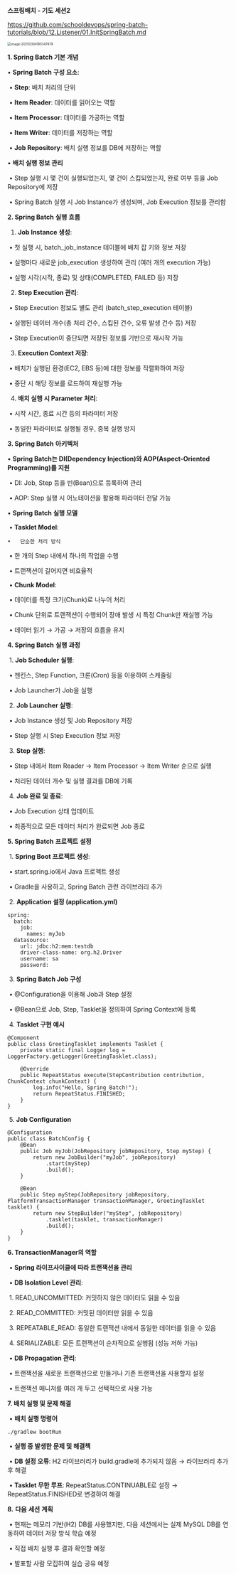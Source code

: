 **스프링배치 - 기도 세션2**

https://github.com/schooldevops/spring-batch-tutorials/blob/12.Listener/01.InitSpringBatch.md

<img src="/Users/1112231/Library/Application Support/typora-user-images/image-20250304195347479.png" alt="image-20250304195347479" style="zoom:50%;" />

**1. Spring Batch 기본 개념**

•	**Spring Batch 구성 요소**:

​	•	**Step**: 배치 처리의 단위

​	•	**Item Reader**: 데이터를 읽어오는 역할

​	•	**Item Processor**: 데이터를 가공하는 역할

​	•	**Item Writer**: 데이터를 저장하는 역할

​	•	**Job Repository**: 배치 실행 정보를 DB에 저장하는 역할

•	**배치 실행 정보 관리**

​	•	Step 실행 시 몇 건이 실행되었는지, 몇 건이 스킵되었는지, 완료 여부 등을 Job Repository에 저장

​	•	Spring Batch 실행 시 Job Instance가 생성되며, Job Execution 정보를 관리함



**2. Spring Batch** **실행** **흐름**

1. **Job Instance 생성**:

​	•	첫 실행 시, batch_job_instance 테이블에 배치 잡 키와 정보 저장

​	•	실행마다 새로운 job_execution 생성하여 관리 (여러 개의 execution 가능)

​	•	실행 시각(시작, 종료) 및 상태(COMPLETED, FAILED 등) 저장



2. **Step Execution 관리**:

​	•	Step Execution 정보도 별도 관리 (batch_step_execution 테이블)

​	•	실행된 데이터 개수(총 처리 건수, 스킵된 건수, 오류 발생 건수 등) 저장

​	•	Step Execution이 중단되면 저장된 정보를 기반으로 재시작 가능

3. **Execution Context 저장**:

​	•	배치가 실행된 환경(EC2, EBS 등)에 대한 정보를 직렬화하여 저장

​	•	중단 시 해당 정보를 로드하여 재실행 가능

4. **배치 실행 시 Parameter 처리**:

​	•	시작 시간, 종료 시간 등의 파라미터 저장

​	•	동일한 파라미터로 실행될 경우, 중복 실행 방지



**3. Spring Batch** **아키텍처**

•	**Spring Batch는 DI(Dependency Injection)와 AOP(Aspect-Oriented Programming)를 지원**

​	•	DI: Job, Step 등을 빈(Bean)으로 등록하여 관리

​	•	AOP: Step 실행 시 어노테이션을 활용해 파라미터 전달 가능

•	**Spring Batch 실행 모델**

​	•	**Tasklet Model**:

 	•	단순한 처리 방식

​		•	한 개의 Step 내에서 하나의 작업을 수행

​		•	트랜잭션이 길어지면 비효율적

​	•	**Chunk Model**:

​		•	데이터를 특정 크기(Chunk)로 나누어 처리

​		•	Chunk 단위로 트랜잭션이 수행되어 장애 발생 시 특정 Chunk만 재실행 가능

​		•	데이터 읽기 → 가공 → 저장의 흐름을 유지





**4. Spring Batch** **실행** **과정**

​			1.	**Job Scheduler 실행**:

​				•	젠킨스, Step Function, 크론(Cron) 등을 이용하여 스케줄링

​				•	Job Launcher가 Job을 실행

​			2.	**Job Launcher 실행**:

​				•	Job Instance 생성 및 Job Repository 저장

​				•	Step 실행 시 Step Execution 정보 저장

​			3.	**Step 실행**:

​				•	Step 내에서 Item Reader → Item Processor → Item Writer 순으로 실행

​				•	처리된 데이터 개수 및 실행 결과를 DB에 기록

​			4.	**Job 완료 및 종료**:

​				•	Job Execution 상태 업데이트

​				•	최종적으로 모든 데이터 처리가 완료되면 Job 종료



**5. Spring Batch** **프로젝트** **설정**

​			1.	**Spring Boot 프로젝트 생성**:

​				•	start.spring.io에서 Java 프로젝트 생성

​				•	Gradle을 사용하고, Spring Batch 관련 라이브러리 추가

​			2.	**Application 설정 (application.yml)**

```
spring:
  batch:
    job:
      names: myJob
  datasource:
    url: jdbc:h2:mem:testdb
    driver-class-name: org.h2.Driver
    username: sa
    password: 
```





​			3.	**Spring Batch Job 구성**

​				•	@Configuration을 이용해 Job과 Step 설정

​				•	@Bean으로 Job, Step, Tasklet을 정의하여 Spring Context에 등록

​			4.	**Tasklet 구현 예시**

```
@Component
public class GreetingTasklet implements Tasklet {
    private static final Logger log = LoggerFactory.getLogger(GreetingTasklet.class);

    @Override
    public RepeatStatus execute(StepContribution contribution, ChunkContext chunkContext) {
        log.info("Hello, Spring Batch!");
        return RepeatStatus.FINISHED;
    }
}
```







​			5.	**Job Configuration**

```
@Configuration
public class BatchConfig {
    @Bean
    public Job myJob(JobRepository jobRepository, Step myStep) {
        return new JobBuilder("myJob", jobRepository)
            .start(myStep)
            .build();
    }

    @Bean
    public Step myStep(JobRepository jobRepository, PlatformTransactionManager transactionManager, GreetingTasklet tasklet) {
        return new StepBuilder("myStep", jobRepository)
            .tasklet(tasklet, transactionManager)
            .build();
    }
}
```









**6. TransactionManager의 역할**

​	•	**Spring 라이프사이클에 따라 트랜잭션을 관리**

​	•	**DB Isolation Level 관리**:

​		1.	READ_UNCOMMITTED: 커밋하지 않은 데이터도 읽을 수 있음

​		2.	READ_COMMITTED: 커밋된 데이터만 읽을 수 있음

​		3.	REPEATABLE_READ: 동일한 트랜잭션 내에서 동일한 데이터를 읽을 수 있음

​		4.	SERIALIZABLE: 모든 트랜잭션이 순차적으로 실행됨 (성능 저하 가능)

​	•	**DB Propagation 관리**:

​		•	트랜잭션을 새로운 트랜잭션으로 만들거나 기존 트랜잭션을 사용할지 설정

​		•	트랜잭션 매니저를 여러 개 두고 선택적으로 사용 가능







**7. 배치 실행 및 문제 해결**

​	•	**배치 실행 명령어**

```
./gradlew bootRun
```



​	•	**실행 중 발생한 문제 및 해결책**

​		•	**DB 설정 오류**: H2 라이브러리가 build.gradle에 추가되지 않음 → 라이브러리 추가 후 해결

​		•	**Tasklet 무한 루프**: RepeatStatus.CONTINUABLE로 설정 → RepeatStatus.FINISHED로 변경하여 해결



**8.** **다음** **세션** **계획**

​	•	현재는 메모리 기반(H2) DB를 사용했지만, 다음 세션에서는 실제 MySQL DB를 연동하여 데이터 저장 방식 학습 예정

​	•	직접 배치 실행 후 결과 확인할 예정

​	•	발표할 사람 모집하여 실습 공유 예정